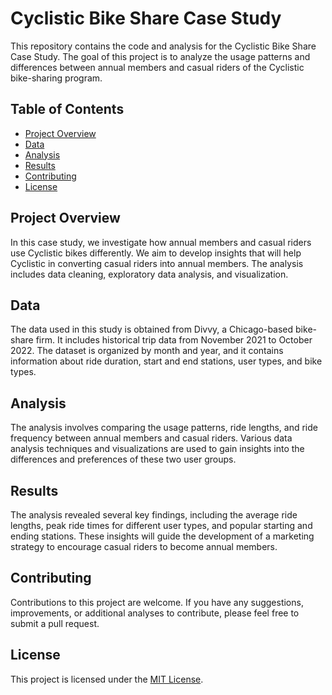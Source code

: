 # Cyclistic Bike Share Case Study

This repository contains the code and analysis for the Cyclistic Bike Share Case Study. The goal of this project is to analyze the usage patterns and differences between annual members and casual riders of the Cyclistic bike-sharing program.

## Table of Contents
- [Project Overview](#project-overview)
- [Data](#data)
- [Analysis](#analysis)
- [Results](#results)
- [Contributing](#contributing)
- [License](#license)

## Project Overview

In this case study, we investigate how annual members and casual riders use Cyclistic bikes differently. We aim to develop insights that will help Cyclistic in converting casual riders into annual members. The analysis includes data cleaning, exploratory data analysis, and visualization.

## Data

The data used in this study is obtained from Divvy, a Chicago-based bike-share firm. It includes historical trip data from November 2021 to October 2022. The dataset is organized by month and year, and it contains information about ride duration, start and end stations, user types, and bike types.

## Analysis

The analysis involves comparing the usage patterns, ride lengths, and ride frequency between annual members and casual riders. Various data analysis techniques and visualizations are used to gain insights into the differences and preferences of these two user groups.

## Results

The analysis revealed several key findings, including the average ride lengths, peak ride times for different user types, and popular starting and ending stations. These insights will guide the development of a marketing strategy to encourage casual riders to become annual members.

## Contributing

Contributions to this project are welcome. If you have any suggestions, improvements, or additional analyses to contribute, please feel free to submit a pull request.

## License

This project is licensed under the [MIT License](LICENSE).

